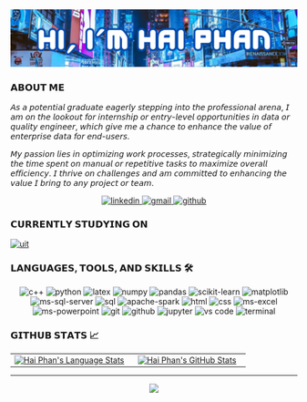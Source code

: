 <img src="./banner.png" alt="name banner" />

### 𝗔𝗕𝗢𝗨𝗧 𝗠𝗘
𝘈𝘴 𝘢 𝘱𝘰𝘵𝘦𝘯𝘵𝘪𝘢𝘭 𝘨𝘳𝘢𝘥𝘶𝘢𝘵𝘦 𝘦𝘢𝘨𝘦𝘳𝘭𝘺 𝘴𝘵𝘦𝘱𝘱𝘪𝘯𝘨 𝘪𝘯𝘵𝘰 𝘵𝘩𝘦 𝘱𝘳𝘰𝘧𝘦𝘴𝘴𝘪𝘰𝘯𝘢𝘭 𝘢𝘳𝘦𝘯𝘢, 𝘐 𝘢𝘮 𝘰𝘯 𝘵𝘩𝘦 𝘭𝘰𝘰𝘬𝘰𝘶𝘵 𝘧𝘰𝘳 𝘪𝘯𝘵𝘦𝘳𝘯𝘴𝘩𝘪𝘱 𝘰𝘳 𝘦𝘯𝘵𝘳𝘺-𝘭𝘦𝘷𝘦𝘭 𝘰𝘱𝘱𝘰𝘳𝘵𝘶𝘯𝘪𝘵𝘪𝘦𝘴 𝘪𝘯 𝘥𝘢𝘵𝘢 𝘰𝘳 𝘲𝘶𝘢𝘭𝘪𝘵𝘺 𝘦𝘯𝘨𝘪𝘯𝘦𝘦𝘳, 𝘸𝘩𝘪𝘤𝘩 𝘨𝘪𝘷𝘦 𝘮𝘦 𝘢 𝘤𝘩𝘢𝘯𝘤𝘦 𝘵𝘰 𝘦𝘯𝘩𝘢𝘯𝘤𝘦 𝘵𝘩𝘦 𝘷𝘢𝘭𝘶𝘦 𝘰𝘧 𝘦𝘯𝘵𝘦𝘳𝘱𝘳𝘪𝘴𝘦 𝘥𝘢𝘵𝘢 𝘧𝘰𝘳 𝘦𝘯𝘥-𝘶𝘴𝘦𝘳𝘴.

𝘔𝘺 𝘱𝘢𝘴𝘴𝘪𝘰𝘯 𝘭𝘪𝘦𝘴 𝘪𝘯 𝘰𝘱𝘵𝘪𝘮𝘪𝘻𝘪𝘯𝘨 𝘸𝘰𝘳𝘬 𝘱𝘳𝘰𝘤𝘦𝘴𝘴𝘦𝘴, 𝘴𝘵𝘳𝘢𝘵𝘦𝘨𝘪𝘤𝘢𝘭𝘭𝘺 𝘮𝘪𝘯𝘪𝘮𝘪𝘻𝘪𝘯𝘨 𝘵𝘩𝘦 𝘵𝘪𝘮𝘦 𝘴𝘱𝘦𝘯𝘵 𝘰𝘯 𝘮𝘢𝘯𝘶𝘢𝘭 𝘰𝘳 𝘳𝘦𝘱𝘦𝘵𝘪𝘵𝘪𝘷𝘦 𝘵𝘢𝘴𝘬𝘴 𝘵𝘰 𝘮𝘢𝘹𝘪𝘮𝘪𝘻𝘦 𝘰𝘷𝘦𝘳𝘢𝘭𝘭 𝘦𝘧𝘧𝘪𝘤𝘪𝘦𝘯𝘤𝘺. 𝘐 𝘵𝘩𝘳𝘪𝘷𝘦 𝘰𝘯 𝘤𝘩𝘢𝘭𝘭𝘦𝘯𝘨𝘦𝘴 𝘢𝘯𝘥 𝘢𝘮 𝘤𝘰𝘮𝘮𝘪𝘵𝘵𝘦𝘥 𝘵𝘰 𝘦𝘯𝘩𝘢𝘯𝘤𝘪𝘯𝘨 𝘵𝘩𝘦 𝘷𝘢𝘭𝘶𝘦 𝘐 𝘣𝘳𝘪𝘯𝘨 𝘵𝘰 𝘢𝘯𝘺 𝘱𝘳𝘰𝘫𝘦𝘤𝘵 𝘰𝘳 𝘵𝘦𝘢𝘮.

<div align="center">
<a href="https://www.linkedin.com/in/haiphan24112000">
<img src="https://img.shields.io/badge/Linkedin-0A66C2?style=for-the-badge&logo=linkedin&logoColor=white" alt="linkedin" />
</a>
<a href="mailto:phanthanhhai2411@gmail.com">
<img src="https://img.shields.io/badge/email%20-EA4335?style=for-the-badge&logo=gmail&logoColor=white" alt="gmail" />
</a>
<a href="https://github.com/haiphan2000">
<img src="https://img.shields.io/badge/github%20-black?style=for-the-badge&logo=github&logoColor=white" alt="github" />
</a>
</div>

### 𝗖𝗨𝗥𝗥𝗘𝗡𝗧𝗟𝗬 𝗦𝗧𝗨𝗗𝗬𝗜𝗡𝗚 𝗢𝗡
[![uit](https://svg.bookmark.style/api?url=https://uit.edu.vn/&mode=light&style=horizontal)](https://uit.edu.vn)

### 𝗟𝗔𝗡𝗚𝗨𝗔𝗚𝗘𝗦, 𝗧𝗢𝗢𝗟𝗦, 𝗔𝗡𝗗 𝗦𝗞𝗜𝗟𝗟𝗦 🛠
<div align="center">
<img src="https://img.shields.io/badge/c++-%2300599C.svg?style=for-the-badge&logo=c%2B%2B&logoColor=white" alt="c++" />
<img src="https://img.shields.io/badge/python-3776AB?style=for-the-badge&logo=python&logoColor=white" alt="python" />
<img src="https://img.shields.io/badge/latex-%23008080.svg?style=for-the-badge&logo=latex&logoColor=white" alt="latex" />
<img src="https://img.shields.io/badge/numpy-%23013243.svg?style=for-the-badge&logo=microsoft-powerpoint&logoColor=white" alt="numpy" />
<img src="https://img.shields.io/badge/pandas-%23150458.svg?style=for-the-badge&logo=pandas&logoColor=white" alt="pandas" />
<img src="https://img.shields.io/badge/scikit--learn-%23F7931E.svg?style=for-the-badge&logo=scikit-learn&logoColor=white" alt="scikit-learn" />
<img src="https://img.shields.io/badge/matplotlib-306998?style=for-the-badge&logo=Matplotlib&logoColor=white" alt="matplotlib" />
<img src="https://img.shields.io/badge/ms%20sql%20server-CC2927?style=for-the-badge&logo=microsoft%20sql%20server&logoColor=white" alt="ms-sql-server" />
<img src="https://img.shields.io/badge/mysql-407AFC?style=for-the-badge&logo=mysql&logoColor=white" alt="sql" />
<img src="https://img.shields.io/badge/Apache%20Spark-B7472A?style=for-the-badge&logo=apachespark&logoColor=white" alt="apache-spark" />
<img src="https://img.shields.io/badge/HTML-E34F26?style=for-the-badge&logo=html5&logoColor=white" alt="html" />
<img src="https://img.shields.io/badge/css-1572B6?style=for-the-badge&logo=css3&logoColor=white" alt="css" />
<img src="https://img.shields.io/badge/ms%20excel-217346?style=for-the-badge&logo=microsoft-excel&logoColor=white" alt="ms-excel" />
<img src="https://img.shields.io/badge/ms%20powerpoint-B7472A?style=for-the-badge&logo=microsoft-powerpoint&logoColor=white" alt="ms-powerpoint" />
<img src="https://img.shields.io/badge/Git-F05032?style=for-the-badge&logo=git&logoColor=white" alt="git" />
<img src="https://img.shields.io/badge/GitHub-100000?style=for-the-badge&logo=github&logoColor=white" alt="github" />
<img src="https://img.shields.io/badge/jupyter-%23FA0F00.svg?style=for-the-badge&logo=jupyter&logoColor=white" alt="jupyter" />
<img src="https://img.shields.io/badge/vs%20code-007ACC?style=for-the-badge&logo=visual%20studio%20code&logoColor=white" alt="vs code" />
<img src="https://img.shields.io/badge/terminal%20commands-%234D4D4D.svg?style=for-the-badge&logo=windows%20terminal&logoColor=white" alt="terminal" />
</div>

### 𝗚𝗜𝗧𝗛𝗨𝗕 𝗦𝗧𝗔𝗧𝗦 📈
<div align="center">
  <table width="100%">
    <tbody>
      <tr>
        <td width="50%" style="border: none !important;">
        <div align="center" width="100%">
          <a href="https://github.com/haiphan2000">
            <img src="https://github-readme-stats.vercel.app/api/top-langs/?username=haiphan2000&hide=ruby&layout=compact&hide_border=true&langs_count=6" alt="Hai Phan's Language Stats" vertical-align="middle"/>
          </a>
        </div>
        </td>
        <td width="50%" style="border: none !important;">
        <div align="center" width="100%">
          <a href="https://github.com/haiphan2000">
            <!-- <img src="https://awesome-github-stats.azurewebsites.net/user-stats/haiphan2000?cardType=github&theme=github" alt="Hai Phan's GitHub Stats" /> -->
            <img src="https://github-readme-stats.vercel.app/api?username=haiphan2000&show_icons=true&hide=stars&hide_border=true" alt="Hai Phan's GitHub Stats" vertical-align="middle"/>
          </a>
        </div>
        </td>
      </tr>
    </tbody>
  <table>
<div>

---

<div align='center'>

![](https://komarev.com/ghpvc/?username=haiphan2000&label=Profile+Views)

</div>
